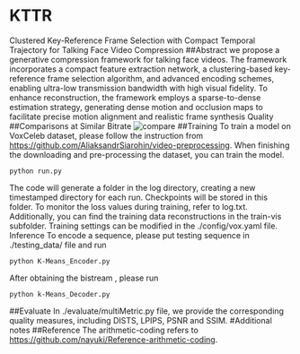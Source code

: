 # KTTR
Clustered Key-Reference Frame Selection with Compact Temporal Trajectory for Talking Face Video Compression
##Abstract
 we propose a generative compression framework for talking face videos. The framework incorporates a compact feature extraction network, a clustering-based key-reference frame selection algorithm, and advanced encoding schemes, enabling ultra-low transmission bandwidth with high visual fidelity. To enhance reconstruction, the framework employs a sparse-to-dense estimation strategy, generating dense motion and occlusion maps to facilitate precise motion alignment and realistic frame synthesis Quality ##Comparisons at Similar Bitrate
![compare](https://github.com/user-attachments/assets/f016cc00-f4a7-41c4-8ad3-5111f909763f)
##Training
To train a model on VoxCeleb dataset, please follow the instruction from https://github.com/AliaksandrSiarohin/video-preprocessing. When finishing the downloading and pre-processing the dataset, you can train the model.
```
python run.py
```
The code will generate a folder in the log directory, creating a new timestamped directory for each run. Checkpoints will be stored in this folder. To monitor the loss values during training, refer to log.txt. Additionally, you can find the training data reconstructions in the train-vis subfolder. Training settings can be modified in the ./config/vox.yaml file.
Inference
To encode a sequence, please put testing sequence in ./testing_data/ file and run

```
python K-Means_Encoder.py
```
After obtaining the bistream , please run
```
python k-Means_Decoder.py
```


##Evaluate
In ./evaluate/multiMetric.py file, we provide the corresponding quality measures, including DISTS, LPIPS, PSNR and SSIM.
#Additional notes
##Reference
The arithmetic-coding refers to https://github.com/nayuki/Reference-arithmetic-coding.

